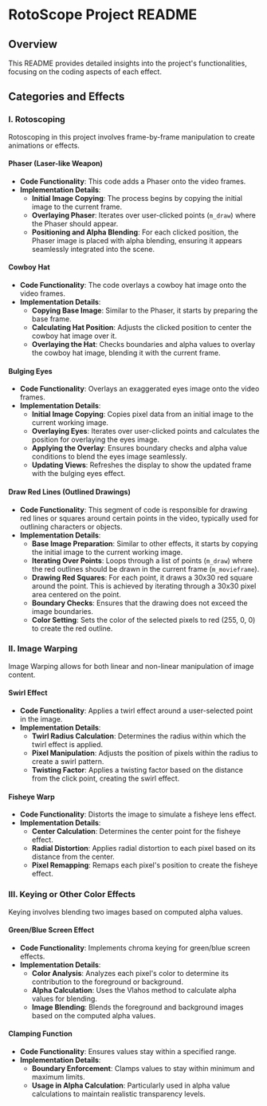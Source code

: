 # RotoScope Project README

## Overview
This README provides detailed insights into the project's functionalities, focusing on the coding aspects of each effect. 
## Categories and Effects

### I. Rotoscoping
Rotoscoping in this project involves frame-by-frame manipulation to create animations or effects.

#### Phaser (Laser-like Weapon)
- **Code Functionality**: This code adds a Phaser onto the video frames.
- **Implementation Details**:
  - **Initial Image Copying**: The process begins by copying the initial image to the current frame.
  - **Overlaying Phaser**: Iterates over user-clicked points (`m_draw`) where the Phaser should appear.
  - **Positioning and Alpha Blending**: For each clicked position, the Phaser image is placed with alpha blending, ensuring it appears seamlessly integrated into the scene.

#### Cowboy Hat
- **Code Functionality**: The code overlays a cowboy hat image onto the video frames.
- **Implementation Details**:
  - **Copying Base Image**: Similar to the Phaser, it starts by preparing the base frame.
  - **Calculating Hat Position**: Adjusts the clicked position to center the cowboy hat image over it.
  - **Overlaying the Hat**: Checks boundaries and alpha values to overlay the cowboy hat image, blending it with the current frame.

#### Bulging Eyes
- **Code Functionality**: Overlays an exaggerated eyes image onto the video frames.
- **Implementation Details**:
  - **Initial Image Copying**: Copies pixel data from an initial image to the current working image.
  - **Overlaying Eyes**: Iterates over user-clicked points and calculates the position for overlaying the eyes image.
  - **Applying the Overlay**: Ensures boundary checks and alpha value conditions to blend the eyes image seamlessly.
  - **Updating Views**: Refreshes the display to show the updated frame with the bulging eyes effect.

#### Draw Red Lines (Outlined Drawings)
- **Code Functionality**: This segment of code is responsible for drawing red lines or squares around certain points in the video, typically used for outlining characters or objects.
- **Implementation Details**:
  - **Base Image Preparation**: Similar to other effects, it starts by copying the initial image to the current working image.
  - **Iterating Over Points**: Loops through a list of points (`m_draw`) where the red outlines should be drawn in the current frame (`m_movieframe`).
  - **Drawing Red Squares**: For each point, it draws a 30x30 red square around the point. This is achieved by iterating through a 30x30 pixel area centered on the point.
  - **Boundary Checks**: Ensures that the drawing does not exceed the image boundaries.
  - **Color Setting**: Sets the color of the selected pixels to red (255, 0, 0) to create the red outline.

### II. Image Warping
Image Warping allows for both linear and non-linear manipulation of image content.

#### Swirl Effect
- **Code Functionality**: Applies a twirl effect around a user-selected point in the image.
- **Implementation Details**:
  - **Twirl Radius Calculation**: Determines the radius within which the twirl effect is applied.
  - **Pixel Manipulation**: Adjusts the position of pixels within the radius to create a swirl pattern.
  - **Twisting Factor**: Applies a twisting factor based on the distance from the click point, creating the swirl effect.

#### Fisheye Warp
- **Code Functionality**: Distorts the image to simulate a fisheye lens effect.
- **Implementation Details**:
  - **Center Calculation**: Determines the center point for the fisheye effect.
  - **Radial Distortion**: Applies radial distortion to each pixel based on its distance from the center.
  - **Pixel Remapping**: Remaps each pixel's position to create the fisheye effect.

### III. Keying or Other Color Effects
Keying involves blending two images based on computed alpha values.

#### Green/Blue Screen Effect
- **Code Functionality**: Implements chroma keying for green/blue screen effects.
- **Implementation Details**:
  - **Color Analysis**: Analyzes each pixel's color to determine its contribution to the foreground or background.
  - **Alpha Calculation**: Uses the Vlahos method to calculate alpha values for blending.
  - **Image Blending**: Blends the foreground and background images based on the computed alpha values.

#### Clamping Function
- **Code Functionality**: Ensures values stay within a specified range.
- **Implementation Details**:
  - **Boundary Enforcement**: Clamps values to stay within minimum and maximum limits.
  - **Usage in Alpha Calculation**: Particularly used in alpha value calculations to maintain realistic transparency levels.
